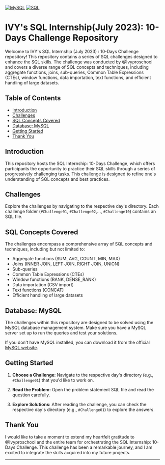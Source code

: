 [![MySQL](https://img.shields.io/badge/MySQL-blue?style=for-the-badge&logo=mysql&logoColor=white)](https://www.mysql.com/)  [![SQL](https://img.shields.io/badge/SQL-brightgreen?style=for-the-badge&logo=sql)](https://en.wikipedia.org/wiki/SQL)

# IVY's SQL Internship(July 2023): 10-Days Challenge Repository

Welcome to IVY's SQL Internship (July 2023) : 10-Days Challenge repository! This repository contains a series of SQL challenges designed to enhance the SQL skills. The challenge was conducted by @Ivyproschool and covers a diverse range of SQL concepts and techniques, including aggregate functions, joins, sub-queries, Common Table Expressions (CTEs), window functions, data importation, text functions, and efficient handling of large datasets.

## Table of Contents

- [Introduction](#introduction)
- [Challenges](#challenges)
- [SQL Concepts Covered](#sql-concepts-covered)
- [Database: MySQL](#database-mysql)
- [Getting Started](#getting-started)
- [Thank You](#thank-you)


## Introduction

This repository hosts the SQL Internship: 10-Days Challenge, which offers participants the opportunity to practice their SQL skills through a series of progressively challenging tasks. This challenge is designed to refine one's understanding of SQL concepts and best practices.

## Challenges

Explore the challenges by navigating to the respective day's directory. Each challenge folder (`#Challenge01`, `#Challenge02`,..., `#Challenge10`) contains an SQL file.

## SQL Concepts Covered

The challenges encompass a comprehensive array of SQL concepts and techniques, including but not limited to:

- Aggregate functions (SUM, AVG, COUNT, MIN, MAX)
- Joins (INNER JOIN, LEFT JOIN, RIGHT JOIN, UNION)
- Sub-queries
- Common Table Expressions (CTEs)
- Window functions (RANK, DENSE_RANK)
- Data importation (CSV import)
- Text functions (CONCAT)
- Efficient handling of large datasets

## Database: MySQL

The challenges within this repository are designed to be solved using the MySQL database management system. Make sure you have a MySQL server set up to run the queries and test your solutions.

If you don't have MySQL installed, you can download it from the official [MySQL website](https://dev.mysql.com/downloads/).

## Getting Started

1. **Choose a Challenge:** Navigate to the respective day's directory (e.g., `#Challenge01`) that you'd like to work on.

2. **Read the Problem:** Open the problem statement SQL file and read the question carefully.

3. **Explore Solutions:** After reading the challenge, you can check the respective day's directory (e.g., `#Challenge01`) to explore the answers.

## Thank You

I would like to take a moment to extend my heartfelt gratitude to @Ivyproschool and the entire team for orchestrating the SQL Internship: 10-Days Challenge. This challenge has been a remarkable journey, and I am excited to integrate the skills acquired into my future projects.

---

